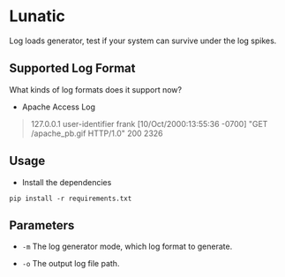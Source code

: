 # Lunatic
Log loads generator, test if your system can survive under the log spikes.

## Supported Log Format
What kinds of log formats does it support now?

* Apache Access Log

> 127.0.0.1 user-identifier frank [10/Oct/2000:13:55:36 -0700] "GET /apache_pb.gif HTTP/1.0" 200 2326


## Usage

* Install the dependencies

`pip install -r requirements.txt`


## Parameters

* `-m` The log generator mode, which log format to generate.

* `-o` The output log file path.

